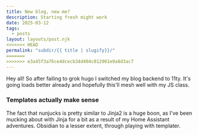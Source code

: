 ```yaml
---
title: New blog, new me?
description: Starting fresh might work
date: 2025-03-12
tags:
  - posts
layout: layouts/post.njk
<<<<<<< HEAD
permalink: "subdir/{{ title | slugify}}/"
=======
>>>>>>> e3a45f3a76ce4dcecb34d404c012901e9a8d3ac7
---
```


Hey all! So after failing to grok hugo I switched my blog backend to 11ty. It's going loads better already and hopefully this'll mesh well with my JS class.

### Templates actually make sense

The fact that nunjucks is pretty similar to Jinja2 is a huge boon, as I've been mucking about with Jinja for a bit as a result of my Home Assistant adventures. Obsidian to a lesser extent, through playing with templater.
